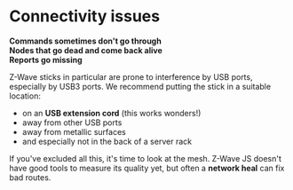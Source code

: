 # Connectivity issues

**Commands sometimes don't go through**  
**Nodes that go dead and come back alive**  
**Reports go missing**

Z-Wave sticks in particular are prone to interference by USB ports, especially by USB3 ports. We recommend putting the stick in a suitable location:

-   on an **USB extension cord** (this works wonders!)
-   away from other USB ports
-   away from metallic surfaces
-   and especially not in the back of a server rack

If you've excluded all this, it's time to look at the mesh. Z-Wave JS doesn't have good tools to measure its quality yet, but often a **network heal** can fix bad routes.

